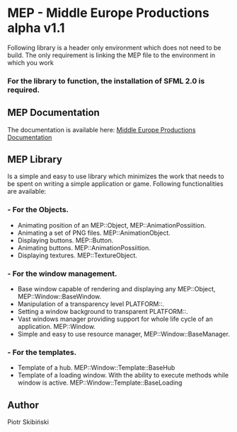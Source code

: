 # MEP -  Middle Europe Productions alpha v1.1

Following library is a header only environment which does not need to be build.
The only requirement is linking the MEP file to the environment in which you work
### For the library to function, the installation of SFML 2.0 is required.

## MEP Documentation
The documentation is available here: [Middle Europe Productions Documentation](https://middle-europe-productions.github.io/MEP/)

## MEP Library

Is a simple and easy to use library which minimizes the work that needs to be spent on writing a simple application or game. 
Following functionalities are available:

### - For the Objects.
 
- Animating position of an MEP::Object, MEP::AnimationPossiition.
- Animating a set of PNG files. MEP::AnimationObject.
- Displaying buttons. MEP::Button.
- Animating buttons. MEP::AnimationPossiition.
- Displaying textures. MEP::TextureObject.

### - For the window management.

- Base window capable of rendering and displaying any MEP::Object,  MEP::Window::BaseWindow.
- Manipulation of a transparency level PLATFORM::.
- Setting a window background to transparent PLATFORM::.
- Vast windows manager providing support for whole life cycle of an application. MEP::Window.
- Simple and easy to use resource manager, MEP::Window::BaseManager.

### - For the templates.
- Template of a hub. MEP::Window::Template::BaseHub
- Template of a loading window. With the ability to execute methods while window is active. MEP::Window::Template::BaseLoading
  
## Author

Piotr Skibiński


